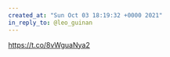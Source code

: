 ```yaml
---
created_at: "Sun Oct 03 18:19:32 +0000 2021"
in_reply_to: @leo_guinan
---
```


https://t.co/8vWguaNya2
